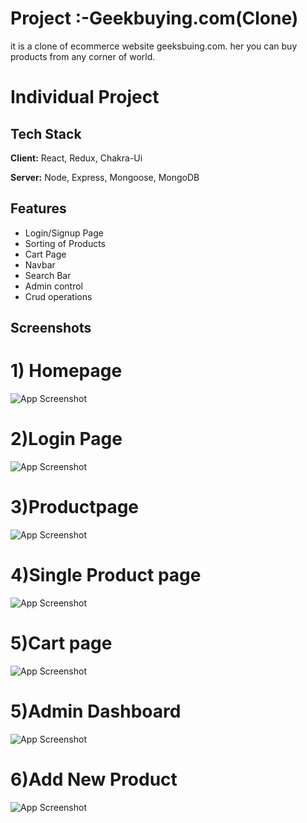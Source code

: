 
# Project :-Geekbuying.com(Clone)

it is a clone of ecommerce website geeksbuing.com. her you can buy products from any corner of world.

# Individual Project


## Tech Stack

**Client:** React, Redux, Chakra-Ui

**Server:** Node, Express, Mongoose, MongoDB


## Features

- Login/Signup Page
- Sorting of Products
- Cart Page
- Navbar 
- Search Bar
- Admin control
- Crud operations
 





## Screenshots
# 1) Homepage

![App Screenshot](https://iili.io/HEnd70G.md.png)

# 2)Login Page
![App Screenshot](https://iili.io/HEn28v4.md.png)

# 3)Productpage
![App Screenshot](https://iili.io/HEn3WSj.md.png)

# 4)Single Product page
![App Screenshot](https://iili.io/HEnFbLP.md.png)
# 5)Cart page
![App Screenshot](https://iili.io/HEnKguR.md.png)

# 5)Admin Dashboard
![App Screenshot](https://iili.io/HEnq719.md.png)

# 6)Add New Product
![App Screenshot](https://iili.io/HEnB7Qp.md.png)


